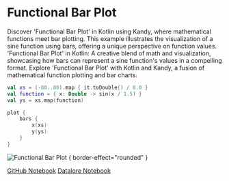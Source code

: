 # Functional Bar Plot

<web-summary>
Discover 'Functional Bar Plot' in Kotlin using Kandy, where mathematical functions meet bar plotting.
This example illustrates the visualization of a sine function using bars, offering a unique perspective on function values.
</web-summary>

<card-summary>
'Functional Bar Plot' in Kotlin:
A creative blend of math and visualization, showcasing how bars can represent a sine function's values in a compelling format.
</card-summary>

<link-summary>
Explore 'Functional Bar Plot' with Kotlin and Kandy, a fusion of mathematical function plotting and bar charts.
</link-summary>


<!---IMPORT org.jetbrains.kotlinx.kandy.letsplot.samples.Bars-->

<!---FUN functional_bars_plot-->

```kotlin
val xs = (-80..80).map { it.toDouble() / 8.0 }
val function = { x: Double -> sin(x / 1.5) }
val ys = xs.map(function)

plot {
    bars {
        x(xs)
        y(ys)
    }
}
```

<!---END-->

![Functional Bar Plot](functional_bars_plot.svg) { border-effect="rounded" }

<seealso style="cards">
       <category ref="example-ktnb">
           <a href="https://github.com/Kotlin/kandy/blob/main/examples/notebooks/lets-plot/samples/bars/functional_bars.ipynb" summary="View the notebook on our GitHub repository">GitHub Notebook</a>
           <a href="https://datalore.jetbrains.com/report/static/KQKedA4jDrKu63O53gEN0z/ABC3MDFntS0RKuqKwl8nrg" summary="Experiment with this example on Datalore">Datalore Notebook</a>
       </category>
</seealso>
